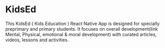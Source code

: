 # KidsEd

This KidsEd ( Kids Education ) React Native App is designed for specially preprimary and primary students. It focuses on
overall development(link Mental, Physical, emotional & moral development) with curated articles, videos, lessons and
activities.
